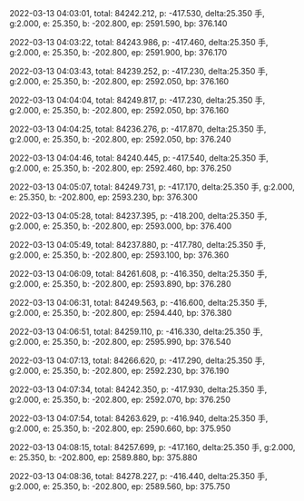 2022-03-13 04:03:01, total: 84242.212, p: -417.530, delta:25.350 手, g:2.000, e: 25.350, b: -202.800, ep: 2591.590, bp: 376.140

2022-03-13 04:03:22, total: 84243.986, p: -417.460, delta:25.350 手, g:2.000, e: 25.350, b: -202.800, ep: 2591.900, bp: 376.170

2022-03-13 04:03:43, total: 84239.252, p: -417.230, delta:25.350 手, g:2.000, e: 25.350, b: -202.800, ep: 2592.050, bp: 376.160

2022-03-13 04:04:04, total: 84249.817, p: -417.230, delta:25.350 手, g:2.000, e: 25.350, b: -202.800, ep: 2592.050, bp: 376.160

2022-03-13 04:04:25, total: 84236.276, p: -417.870, delta:25.350 手, g:2.000, e: 25.350, b: -202.800, ep: 2592.050, bp: 376.240

2022-03-13 04:04:46, total: 84240.445, p: -417.540, delta:25.350 手, g:2.000, e: 25.350, b: -202.800, ep: 2592.460, bp: 376.250

2022-03-13 04:05:07, total: 84249.731, p: -417.170, delta:25.350 手, g:2.000, e: 25.350, b: -202.800, ep: 2593.230, bp: 376.300

2022-03-13 04:05:28, total: 84237.395, p: -418.200, delta:25.350 手, g:2.000, e: 25.350, b: -202.800, ep: 2593.000, bp: 376.400

2022-03-13 04:05:49, total: 84237.880, p: -417.780, delta:25.350 手, g:2.000, e: 25.350, b: -202.800, ep: 2593.100, bp: 376.360

2022-03-13 04:06:09, total: 84261.608, p: -416.350, delta:25.350 手, g:2.000, e: 25.350, b: -202.800, ep: 2593.890, bp: 376.280

2022-03-13 04:06:31, total: 84249.563, p: -416.600, delta:25.350 手, g:2.000, e: 25.350, b: -202.800, ep: 2594.440, bp: 376.380

2022-03-13 04:06:51, total: 84259.110, p: -416.330, delta:25.350 手, g:2.000, e: 25.350, b: -202.800, ep: 2595.990, bp: 376.540

2022-03-13 04:07:13, total: 84266.620, p: -417.290, delta:25.350 手, g:2.000, e: 25.350, b: -202.800, ep: 2592.230, bp: 376.190

2022-03-13 04:07:34, total: 84242.350, p: -417.930, delta:25.350 手, g:2.000, e: 25.350, b: -202.800, ep: 2592.070, bp: 376.250

2022-03-13 04:07:54, total: 84263.629, p: -416.940, delta:25.350 手, g:2.000, e: 25.350, b: -202.800, ep: 2590.660, bp: 375.950

2022-03-13 04:08:15, total: 84257.699, p: -417.160, delta:25.350 手, g:2.000, e: 25.350, b: -202.800, ep: 2589.880, bp: 375.880

2022-03-13 04:08:36, total: 84278.227, p: -416.440, delta:25.350 手, g:2.000, e: 25.350, b: -202.800, ep: 2589.560, bp: 375.750